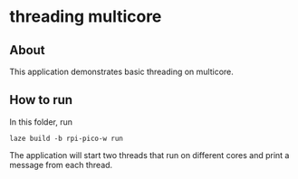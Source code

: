 # threading multicore

## About

This application demonstrates basic threading on multicore.

## How to run

In this folder, run

    laze build -b rpi-pico-w run

The application will start two threads that run on different cores and print a message from each thread.
